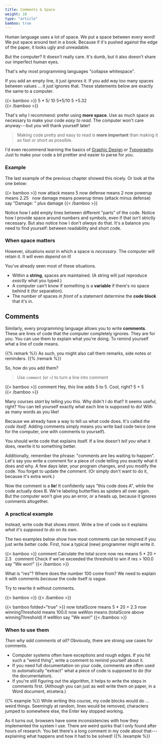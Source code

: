 ```yaml
---
title: Comments & Space
weight: 10
type: "article"
bamboo: true
---
```


Human language uses a lot of space. We put a space between every word! We put space around text in a book. Because if it's pushed against the edge of the paper, it looks ugly and unreadable.

But the computer? It doesn't really care. It's dumb, but it also doesn't share our imperfect human eyes.

That's why most programming languages "collapse whitespace".

If you add an empty line, it just _ignores_ it. If you add way too many spaces between values ... it just ignores that. These statements below are exactly the same to a computer.

{{< bamboo >}}
5    * 5/     10
5*5/10
      5         +5.32    
{{< /bamboo >}}

That's why I recommend: prefer using **more space**. Use as much space as necessary to make your code _easy to read_. The computer won't care anyway---but _you_ will thank yourself later!

> Making code pretty and easy to read is **more important** than making it as fast or short as possible.

I'd even recommend learning the basics of [Graphic Design](../../../visual/graphic-design) or [Typography](../../../visual/typography/). Just to make your code a bit prettier and easier to parse for _you_.

### Example

The last example of the previous chapter showed this nicely. Or look at the one below:

{{< bamboo >}}
now attack means 5
now defense means 2
now powerup means 2.25
&nbsp;
now damage means powerup times (attack minus defense)
say "Damage: " plus damage
{{< /bamboo >}}

Notice how I add empty lines between different "parts" of the code. Notice how I provide space around numbers and symbols, even if that isn't strictly necessary. But also notice how I don't _always_ do that. It's a balance you need to find yourself: between readability and short code.

### When space matters

However, situations exist in which a space is _necessary_. The computer will retain it. It will even _depend_ on it!

You've already seen most of these situations.

* Within a **string**, spaces are maintained. (A string will just reproduce _exactly_ what you typed.)
* A computer can't know if something is a **variable** if there's no space behind it (for separation).
* The number of spaces _in front_ of a statement determine the **code block** that it's in.

## Comments

Similarly, every programming language allows you to write **comments**. These are lines of code that the computer completely ignores. They are for _you_. You can use them to explain what you're doing. To remind yourself what a line of code means.

{{% remark %}}
As such, you might also call them remarks, side notes or reminders.
{{% /remark %}}

So, how do you add them?

> Use `comment` (or `>`) to turn a line into comment 

{{< bamboo >}}
comment Hey, this line adds 5 to 5. Cool, right?
5 + 5  
{{< /bamboo >}}

Many courses _start_ by telling you this. Why didn't I do that? It seems useful, right? You can tell yourself exactly what each line is supposed to do! With as many words as you like!

Because we already have a way to tell us what code does. It's called _the code itself_. Adding comments simply means you write bad code twice (one for the computer, one with comments to yourself).

You should write code that explains itself. If a line doesn't _tell you_ what it does, rewrite it to something better. 

Additionally, remember the phrase: "comments are lies waiting to happen". Let's say you write a comment for a piece of code telling you exactly what it does and why. A few days later, your program changes, and you modify the code. You forget to update the comment. (Or simply don't want to do it, because it's extra work.)

Now the comment is a **lie**! It confidently says "this code does A", while the code actually does B. We're labeling butterflies as spiders all over again. But the computer won't give you an error, or a heads up, because it ignores comments altogether.

### A practical example

Instead, write code that shows _intent_. Write a line of code so it explains _what it's supposed to do_ on its own.

The two examples below show how most comments can be removed if you just write better code. First, how a typical (new) programmer might write it.

{{< bamboo >}}
comment Calculate the total score
now res means 5 * 20 + 2.3
&nbsp;
comment Check if we've exceeded the threshold to win
if res > 100.0
  say "We won!"
{{< /bamboo >}}

What is "res"? Where does the number 100 come from? We need to explain it with comments _because_ the code itself is vague. 

Try to rewrite it without comments. 

{{< bamboo >}}
{{< /bamboo >}}

{{< bamboo folded="true" >}}
now totalScore means 5 * 20 + 2.3
now winningThreshold means 100.0
now weWon means (totalScore above winningThreshold)
if weWon
  say "We won!"
{{< /bamboo >}}

### When to use them

_Then why add comments at all?_ Obviously, there are strong use cases for comments. 

* Computer systems often have exceptions and rough edges. If you hit such a "weird thing", write a comment to remind yourself about it. 
* If you need full documentation on your code, comments are often used to automatically "extract" what a piece of code is supposed to do (for the documentation).
* If you're still figuring out the algorithm, it helps to write the steps in comments first. (Although you can just as well write them on paper, in a Word document, etcetera.)

{{% example %}}
While writing this course, my code blocks would do ... weird things. Seemingly at random, lines would be removed, characters jumped to somewhere else, the Enter key stopped working.

As it turns out, browsers have some inconsistencies with how they implemented the system I use. There are weird quirks that I only found after hours of research. You bet there's a long comment in my code about that---explaining what happens and how it had to be solved!
{{% /example %}}